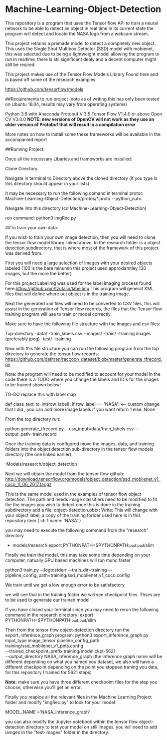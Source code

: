 # Machine-Learning-Object-Detection
This repository is a program that uses the Tensor flow API to train a neural network to be able to detect an object in real time
In its current state the program will detect and locate the NASA logo from a webcam stream.

This project retrains a premade model to detect a completely new object. This uses the Single Shot Multibox Detector (SSD) model with mobienet, this was selected due to being a lightweight model allowing the program to run in realtime, there is stil significant dealy and a decent computer might still be reqired.

This project makes use of the Tensor Flow Models Library Found here and is based off some of the research examples:

https://github.com/tensorflow/models

##Requirements to run project 
(note as of writing this has only been tested on Ubuntu 16.04, results may vary from operating systems)

Python 3.6 with Anaconda
Protobuf V 3.5
Tensor Flow V1.4.0 or above
Open CV V3.0.0 **NOTE: new versions of OpenCV will not work as they use an older version of Protobuf that will result in a compilation error**

More notes on how to install some these frameworks will be available in the accompanied report

##Running Project:

Once all the necessary Libaries and frameworks are installed:

Clone Directory

Navigate in terminal to Directory above the cloned directory (if you type ls this directory should appear in your lists)

It may be necessary to run the following comand in terminal
protoc Machine-Learning-Object-Detection/protos/*.proto --python_out=.

Navigate into this directory (cd Machine-Learning-Object-Detection)

run command:
python3 imgRec.py


##To train your own data:

If you wish to train your own image detection, then you will need to clone the tensor flow model library linked above.
In the research folder is a object detection subdirectory, that is where most of the framework of this project was derived from.

First you will need a large selection of images with your desired objects labeled (100 is the bare minumin this project used approxiamtley 130 images, but the more the better)

For this project Labelimg was used for the label imaging process found here:https://github.com/tzutalin/labelImg
This program will generat XML files that will define where out object is in the training image.

Next the generated xml files will need to be converted to CSV files, this will assist in the generation of Tensor flow records, the files that the Tensor flow training program will use to train or model correctly.

Make sure to have the following file structure with the images and csv files:

Top-directory
-data/
  -train_labels.csv
-images/
  -train/
    -training images (preferably jpeg)
  -test/
-training

Now with this file structure you can run the following program from the top directory to generate the tensor flow records:
https://github.com/datitran/raccoon_dataset/blob/master/generate_tfrecord.py

Note: the program will need to be modified to account for your model
In the code there is a TODO where you change the labels and ID's for the images to be trained shown below:

TO-DO replace this with label map

def class_text_to_int(row_label):
    if row_label == 'NASA': <-- custom change that I did , you can add more image labels if you want
        return 1
    else:
        None

From the top directory run:

python generate_tfrecord.py --csv_input=data/train_labels.csv  --output_path=train.record

Once the training data is configured move the images, data, and training folders into the object detection sub-directory in the tensor flow models directory (the one linked earlier):

:Models/research/object_detection

Next we will obtain the model from the tensor flow github:
http://download.tensorflow.org/models/object_detection/ssd_mobilenet_v1_coco_11_06_2017.tar.gz

This is the same model used in the examples of tensor flow object detection.
The path and needs image classifiers need to be modified to fit the the images you wish to detect
once this is done in the training subdirectory add a  file: object-detection.pbtxt
Write:
This will change with your object label, a copy of the training forlder used here is in this repository
item {
  id: 1 
  name: 'NASA'
}

you may need to execute the following command from the "research" directory
- models/research
export PYTHONPATH=$PYTHONPATH:`pwd`:`pwd`/slim

Finally we train the model, this may take some time depending on your computer, natually GPU based machines will run muhc faster

python3 train.py --logtostderr --train_dir=training --pipeline_config_path=training/ssd_mobilenet_v1_coco.config

We train until we get a low enough error to be satisfactory.

we will see that in the training folder we will see checkpoint files. Thses are to be used to generate our trained model

If you have closed your terminal since you may need to rerun the following command in the research directory:
export PYTHONPATH=$PYTHONPATH:`pwd`:`pwd`/slim

Then from the tensor flow object-detection directory run the export_inference_graph program:
python3 export_inference_graph.py input_type image_tensor pipeline_config_path training/ssd_mobilenet_v1_pets.config \
    --trained_checkpoint_prefix training/model.ckpt-5621 \
    --output_directory NASA_inference_graph
(the inference graph name will be different depending on what you named you dataset, we also will have a different checkpoint depending on the point you stopped traning you data, for this repository I trained for 5621 steps)

**Note:** make sure you have three different checkpoint files for the step you choose, otherwise you'll get an error.

Finally you reaplce all the relevant files in the Machine Learning Project folder and modify "imgRec.py" to look for your model 

MODEL_NAME ='NASA_inference_graph'

you can also modify the Jupyter notebook within the tensor flow object-detection directory to test your model on still images,  you will need to add iamges in the "test-images" folder in the directory.
